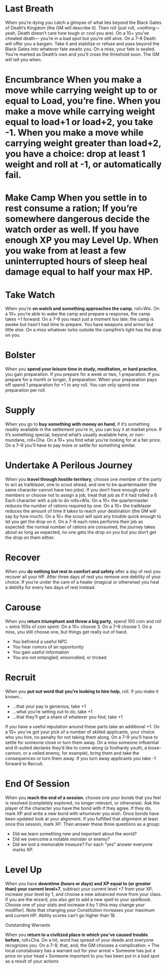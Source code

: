 # Last Breath 

When you’re dying you catch a glimpse of what lies beyond the Black Gates of Death’s Kingdom (the GM will describe it). Then roll (just roll, +nothing—yeah, Death doesn’t care how tough or cool you are). On a 10+ you’ve cheated death— you’re in a bad spot but you’re still alive. On a 7–9 Death will offer you a bargain. Take it and stabilize or refuse and pass beyond the Black Gates into whatever fate awaits you. On a miss, your fate is sealed. You’re marked as Death’s own and you’ll cross the threshold soon. The GM will tell you when.

# Encumbrance When you **make a move while carrying weight up to or equal to Load**, you’re fine. When you make a move while carrying weight equal to load+1 or load+2, you take -1. When you make a move while carrying weight greater than load+2, you have a choice: drop at least 1 weight and roll at -1, or automatically fail.

# Make Camp When you **settle in to rest consume a ration**; If you’re somewhere dangerous decide the watch order as well. If you have enough XP you may Level Up. When you wake from at least a few uninterrupted hours of sleep heal damage equal to half your max HP.

# Take Watch

When you’re **on watch and something approaches the camp**, roll+Wis. On a 10+ you’re able to wake the camp and prepare a response, the camp takes +1 forward. On a 7–9 you react just a moment too late; the camp is awake but hasn’t had time to prepare. You have weapons and armor but little else. On a miss whatever lurks outside the campfire’s light has the drop on you.

# Bolster

When you **spend your leisure time in study, meditation, or hard practice**, you gain preparation. If you prepare for a week or two, 1 preparation. If you prepare for a month or longer, 3 preparation. When your preparation pays off spend 1 preparation for +1 to any roll. You can only spend one preparation per roll.

# Supply

When you go to **buy something with money on hand**, if it’s something readily available in the settlement you’re in, you can buy it at market price. If it’s something special, beyond what’s usually available here, or non-mundane, roll+Cha. On a 10+ you find what you’re looking for at a fair price. On a 7–9 you’ll have to pay more or settle for something similar.

# Undertake A Perilous Journey

When you **travel through hostile territory**, choose one member of the party to act as trailblazer, one to scout ahead, and one to be quartermaster (the same character cannot have two jobs). If you don’t have enough party members or choose not to assign a job, treat that job as if it had rolled a 6. Each character with a job to do rolls+Wis. On a 10+ the quartermaster reduces the number of rations required by one. On a 10+ the trailblazer reduces the amount of time it takes to reach your destination (the GM will say by how much). On a 10+ the scout will spot any trouble quick enough to let you get the drop on it. On a 7–9 each roles performs their job as expected: the normal number of rations are consumed, the journey takes about as long as expected, no one gets the drop on you but you don’t get the drop on them either.

# Recover

When you **do nothing but rest in comfort and safety** after a day of rest you recover all your HP. After three days of rest you remove one debility of your choice. If you’re under the care of a healer (magical or otherwise) you heal a debility for every two days of rest instead.

# Carouse 

When you **return triumphant and throw a big party**, spend 100 coin and roll + extra 100s of coin spent. On a 10+ choose 3. On a 7–9 choose 1. On a miss, you still choose one, but things get really out of hand.

 * You befriend a useful NPC
 * You hear rumors of an opportunity
 * You gain useful information
 * You are not entangled, ensorcelled, or tricked

# Recruit

When you **put out word that you’re looking to hire help**, roll. If you make it known...

 * ...that your pay is generous, take +1
 * ...what you’re setting out to do, take +1
 * ...that they’ll get a share of whatever you find, take +1 

If you have a useful reputation around these parts take an additional +1. On a 10+ you’ve got your pick of a number of skilled applicants, your choice who you hire, no penalty for not taking them along. On a 7–9 you’ll have to settle for someone close or turn them away. On a miss someone influential and ill-suited declares they’d like to come along (a foolhardy youth, a loose-cannon, or a veiled enemy, for example), bring them and take the consequences or turn them away. If you turn away applicants you take -1 forward to Recruit.

# End Of Session

When you **reach the end of a session**, choose one your bonds that you feel is resolved (completely explored, no longer relevant, or otherwise). Ask the player of the character you have the bond with if they agree. If they do, mark XP and write a new bond with whomever you wish. Once bonds have been updated look at your alignment. If you fulfilled that alignment at least once this session, mark XP. Then answer these three questions as a group:

 * Did we learn something new and important about the world?
 * Did we overcome a notable monster or enemy?
 * Did we loot a memorable treasure? For each “yes” answer everyone marks XP.

# Level Up 

When you have **downtime (hours or days) and XP equal to (or greater than) your current level+7**, subtract your current level +7 from your XP, increase your level by 1, and choose a new advanced move from your class. If you are the wizard, you also get to add a new spell to your spellbook. Choose one of your stats and increase it by 1 (this may change your modifier). Note that changing your Constitution increases your maximum and current HP. Ability scores can’t go higher than 18.

Outstanding Warrants

When you **return to a civilized place in which you’ve caused trouble before**, roll+Cha. On a hit, word has spread of your deeds and everyone recognizes you. On a 7–9, that, and, the GM chooses a complication: • The local constabulary has a warrant out for your arrest • Someone has put a price on your head • Someone important to you has been put in a bad spot as a result of your actions
